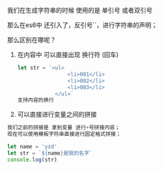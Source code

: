 我们在生成字符串的时候 使用的是 单引号 或者双引号

那么在es6中 还引入了，反引号``，进行字符串的声明；

那么区别在哪呢？

1. 在内容中 可以直接出现 换行符 (回车)

    ```javascript
    let str = `<ul>
    				<li>001</li>
    				<li>002</li>
    				<li>003</li>
    			</ul>`
    支持内容的换行
    ```

2. 可以直接进行变量之间的拼接

```javascript
我们之前的拼接是 拿到变量 进行+号拼接内容；
现在可以使用模板字符串直接进行固定格式拼接；

let name = 'yzd'
let str = `${name}是我的名字`
console.log(str)
```

